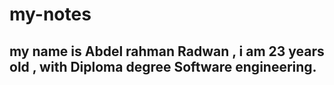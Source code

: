 # my-notes

## my name is Abdel rahman Radwan , i am 23 years old , with Diploma degree Software engineering. 